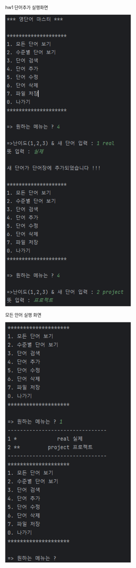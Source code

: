 hw1
단어추가 실행화면 

<img src = "https://github.com/didqnrb1/hw1/blob/master/hw1_%EC%8B%A4%ED%96%89.png?raw=true" width = "400">

모든 안어 실행 화면 

<img src =  "https://github.com/didqnrb1/hw1/blob/master/hw1_%EB%AA%A8%EB%93%A0%EB%8B%A8%EC%96%B4.png?raw=true" width = "400">
